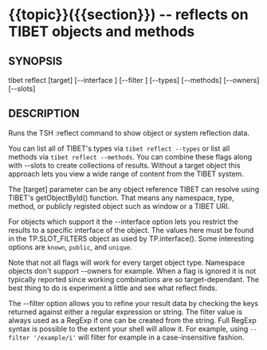 {{topic}}({{section}}) -- reflects on TIBET objects and methods
=============================================

## SYNOPSIS

tibet reflect [target] [--interface <interface>]
    [--filter <filter>] [--types] [--methods] [--owners] [--slots]

## DESCRIPTION

Runs the TSH :reflect command to show object or system reflection data.

You can list all of TIBET's types via `tibet reflect --types` or list all
methods via `tibet reflect --methods`. You can combine these flags along
with --slots to create collections of results. Without a target object this
approach lets you view a wide range of content from the TIBET system.

The [target] parameter can be any object reference TIBET can resolve
using TIBET's getObjectById() function. That means any namespace, type,
method, or publicly registed object such as window or a TIBET URI.

For objects which support it the --interface option lets you restrict
the results to a specific interface of the object. The values here must
be found in the TP.SLOT\_FILTERS object as used by TP.interface(). Some
interesting options are `known`, `public`, and `unique`.

Note that not all flags will work for every target object type. Namespace
objects don't support --owners for example. When a flag is ignored it is
not typically reported since working combinations are so target-dependant.
The best thing to do is experiment a little and see what reflect finds.

The --filter option allows you to refine your result data by checking the
keys returned against either a regular expression or string. The filter value
is always used as a RegExp if one can be created from the string. Full RegExp
syntax is possible to the extent your shell will allow it. For example, using
`--filter '/example/i'` will filter for example in a case-insensitive fashion.

